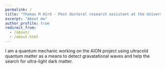 ```yaml
---
permalink: /
title: "Thomas M Hird - Post doctoral research assistant at the University of Oxford"
excerpt: "About me"
author_profile: true
redirect_from: 
  - /about/
  - /about.html
---
```

I am a quantum mechanic working on the AION project using ultracold quantum matter as a means to detect gravatational waves and help the search for ultra-light dark matter.
